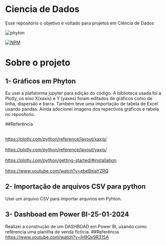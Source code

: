# Ciencia de Dados
Esse repositório o objetivo é voltado para projetos em Ciência de Dados 


<img aligh= "center" alt="phyton" src="https://img.shields.io/badge/Python-14354C?style=for-the-badge&logo=python&logoColor=white"/>

[![NPM](https://img.shields.io/npm/l/react)](https://github.com/devsuperior/sds1-wmazoni/blob/master/LICENSE) 

# Sobre o projeto

## 1- Gráficos em Phyton
Eu usei a plafatorma jupyter para edição do código. A biblioteca usada foi a Plotly, os eixo  X(xaxis)  e Y (yaxes) foram editados de gráficos como de linha, dispersão e barra. 
Também teve uma importação de tabela de Excel usando pandas. Ainda adocionei imagens dos repectivos gráficos e tabela no reposítorio.

##Referência


<br> https://plotly.com/python/reference/layout/xaxis/ </br>
<br> https://plotly.com/python/reference/layout/yaxis/ </br>
<br> https://plotly.com/python/getting-started/#installation </br>
<br> https://www.youtube.com/watch?v=ebeBxiaYZRQ </br>

## 2- Importação de arquivos CSV para python

Usei um arquivo CSV para importar arquvios em Pyhton.



## 3- Dashboad em Power BI-25-01-2024
Realizei a construção de um DASHBOAD em Power BI, usando como refêrencia uma planilha de venda ficticia.
##Referência
<br> https://www.youtube.com/watch?v=iH9Qx9R315A </br>

